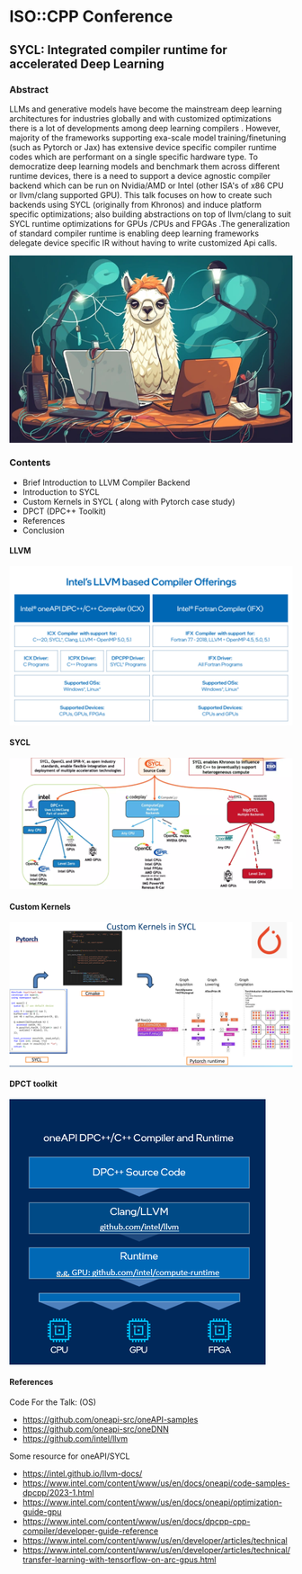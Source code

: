 # ISO::CPP Conference 

## SYCL: Integrated compiler runtime for accelerated Deep Learning 

### Abstract


LLMs and generative models have become the mainstream deep learning architectures for industries globally and with customized optimizations there is a lot of developments among deep learning compilers . However, majority of the frameworks supporting exa-scale model training/finetuning (such as Pytorch or Jax) has extensive device specific compiler runtime codes which are performant on a single specific hardware type. To democratize deep learning models and benchmark them across different runtime devices, there is a need to support a device agnostic compiler backend which can be run on Nvidia/AMD or Intel (other ISA's of x86 CPU or llvm/clang supported GPU). This talk focuses on how to create such backends using SYCL (originally from Khronos) and induce platform specific optimizations; also building abstractions on top of llvm/clang to suit SYCL runtime optimizations for GPUs /CPUs and FPGAs .The generalization of standard compiler runtime is enabling deep learning frameworks delegate device specific IR without having to write customized Api calls. 



<img src = "img/3.webp">


### Contents

- Brief Introduction to LLVM Compiler Backend 
- Introduction to SYCL 
- Custom Kernels in SYCL ( along with Pytorch case study)
- DPCT (DPC++ Toolkit)
- References 
- Conclusion


#### LLVM


<img src="img/2.png">


#### SYCL


<img src = "img/4.png">


#### Custom Kernels


<img src = "img/5.png">


#### DPCT toolkit


<img src = "img/6.png">


#### References

Code For the Talk: (OS)

- https://github.com/oneapi-src/oneAPI-samples
- https://github.com/oneapi-src/oneDNN
- https://github.com/intel/llvm

Some resource for oneAPI/SYCL
 
- https://intel.github.io/llvm-docs/
- https://www.intel.com/content/www/us/en/docs/oneapi/code-samples-dpcpp/2023-1.html
- https://www.intel.com/content/www/us/en/docs/oneapi/optimization-guide-gpu
- https://www.intel.com/content/www/us/en/docs/dpcpp-cpp-compiler/developer-guide-reference
- https://www.intel.com/content/www/us/en/developer/articles/technical
- https://www.intel.com/content/www/us/en/developer/articles/technical/transfer-learning-with-tensorflow-on-arc-gpus.html


